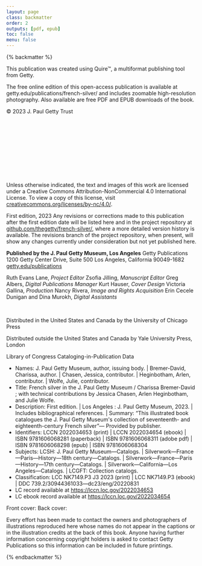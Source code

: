 ```yaml
---
layout: page
class: backmatter
order: 2
outputs: [pdf, epub]
toc: false
menu: false
---
```


{% backmatter %}

This publication was created using Quire™, a multiformat publishing tool from Getty.

The free online edition of this open-access publication is available at getty.edu/publications/french-silver/ and includes zoomable high-resolution photography. Also available are free PDF and EPUB downloads of the book.

© 2023 J. Paul Getty Trust

<svg class="quire-copyright__icon">
<switch>
  <use xlink:href="#cc"></use>
</switch>
<switch>
  <use xlink:href="#cc-by"></use>
</switch>
<switch>
  <use xlink:href="#cc-by-nc"></use>
  <foreignObject width="135" height="30">
      <img src="../img/icons/cc-by-nc.png" alt="CC BY-NC" />
  </foreignObject>
</switch>
</svg>

Unless otherwise indicated, the text and images of this work are licensed under a Creative Commons Attribution-NonCommercial 4.0 International License. To view a copy of this license, visit [creativecommons.org/licenses/by-nc/4.0/](https://creativecommons.org/licenses/by-nc/4.0/).

First edition, 2023
Any revisions or corrections made to this publication after the first edition date will be listed here and in the project repository at [github.com/thegetty/french-silver/](https://github.com/thegetty/french-silver), where a more detailed version history is available. The revisions branch of the project repository, when present, will show any changes currently under consideration but not yet published here.

**Published by the J. Paul Getty Museum, Los Angeles**
Getty Publications
1200 Getty Center Drive, Suite 500
Los Angeles, California 90049-1682
[getty.edu/publications](http://www.getty.edu/publications/)

<div class="block-of-text">

Ruth Evans Lane, *Project Editor*
Zsofia Jilling, *Manuscript Editor*
Greg Albers, *Digital Publications Manager*
Kurt Hauser, *Cover Design*
Victoria Gallina, *Production*
Nancy Rivera, *Image and Rights Acquisition*
Erin Cecele Dunigan and Dina Murokh, *Digital Assistants*

</div>

<br>

Distributed in the United States and Canada by the University of Chicago Press

Distributed outside the United States and Canada by Yale University Press, London

<div class="cip-data">

Library of Congress Cataloging-in-Publication Data

- Names: J. Paul Getty Museum, author, issuing body. | Bremer-David,
   Charissa, author. | Chasen, Jessica, contributor. | Heginbotham, Arlen,
   contributor. | Wolfe, Julie, contributor.
- Title: French silver in the J. Paul Getty Museum / Charissa Bremer-David ;
   with technical contributions by Jessica Chasen, Arlen Heginbotham, and
   Julie Wolfe.
- Description: First edition. | Los Angeles : J. Paul Getty Museum, 2023. |
   Includes bibliographical references. | Summary: “This illustrated book
   catalogues the J. Paul Getty Museum's collection of seventeenth- and
   eighteenth-century French silver”— Provided by publisher.
- Identifiers: LCCN 2022034653 (print) | LCCN 2022034654 (ebook) | ISBN
   9781606068281 (paperback) | ISBN 9781606068311 (adobe pdf) | ISBN
   9781606068298 (epub) | ISBN 9781606068304
- Subjects: LCSH: J. Paul Getty Museum—Catalogs. |
   Silverwork—France—Paris—History—18th century—Catalogs. |
   Silverwork—France—Paris—History—17th century—Catalogs. |
   Silverwork—California—Los Angeles—Catalogs. | LCGFT: Collection
   catalogs.
- Classification: LCC NK7149.P3 J3 2023  (print) | LCC NK7149.P3  (ebook) |
   DDC 739.2/30944361033—dc23/eng/20220831
- LC record available at https://lccn.loc.gov/2022034653
- LC ebook record available at https://lccn.loc.gov/2022034654

</div>

Front cover:
Back cover:

Every effort has been made to contact the owners and photographers of illustrations reproduced here whose names do not appear in the captions or in the illustration credits at the back of this book. Anyone having further information concerning copyright holders is asked to contact Getty Publications so this information can be included in future printings.

{% endbackmatter %}
